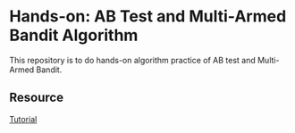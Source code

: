 # Hands-on: AB Test and Multi-Armed Bandit Algorithm
This repository is to do hands-on algorithm practice of AB test and Multi-Armed Bandit.

## Resource
[Tutorial](https://www.youtube.com/watch?v=jILUUlyAQ7A)

